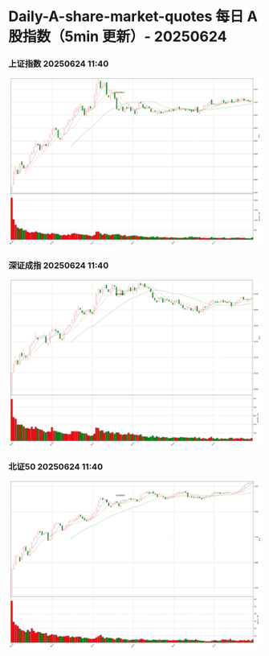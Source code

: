 
# Daily-A-share-market-quotes 每日 A 股指数（5min 更新）- 20250624

### 上证指数 20250624 11:40
![](./fig/2025/6/20250624-sh000001.png)

### 深证成指 20250624 11:40
![](./fig/2025/6/20250624-sz399001.png)

### 北证50 20250624 11:40
![](./fig/2025/6/20250624-bj899050.png)
